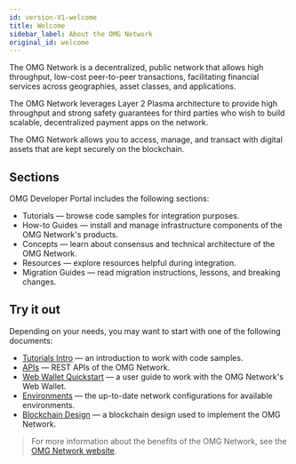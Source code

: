 ```yaml
---
id: version-V1-welcome
title: Welcome
sidebar_label: About the OMG Network
original_id: welcome
---
```


The OMG Network is a decentralized, public network that allows high throughput, low-cost peer-to-peer transactions, facilitating financial services across geographies, asset classes, and applications.
 
The OMG Network leverages Layer 2 Plasma architecture to provide high throughput and strong safety guarantees for third parties who wish to build scalable, decentralized payment apps on the network. 
 
The OMG Network allows you to access, manage, and transact with digital assets that are kept securely on the blockchain. 
 
## Sections
OMG Developer Portal includes the following sections:
- Tutorials — browse code samples for integration purposes.
- How-to Guides — install and manage infrastructure components of the OMG Network's products.
- Concepts — learn about consensus and technical architecture of the OMG Network. 
- Resources — explore resources helpful during integration.
- Migration Guides — read migration instructions, lessons, and breaking changes.


## Try it out
Depending on your needs, you may want to start with one of the following documents:
- [Tutorials Intro](/tutorials-intro) — an introduction to work with code samples.
- [APIs](/api) — REST APIs of the OMG Network.
- [Web Wallet Quickstart](/quick-start-webwallet) — a user guide to work with the OMG Network's Web Wallet.
- [Environments](/environments) — the up-to-date network configurations for available environments.
- [Blockchain Design](/blockchain-design) — a blockchain design used to implement the OMG Network.
 
> For more information about the benefits of the OMG Network, see the [OMG Network website](https://omg.network).